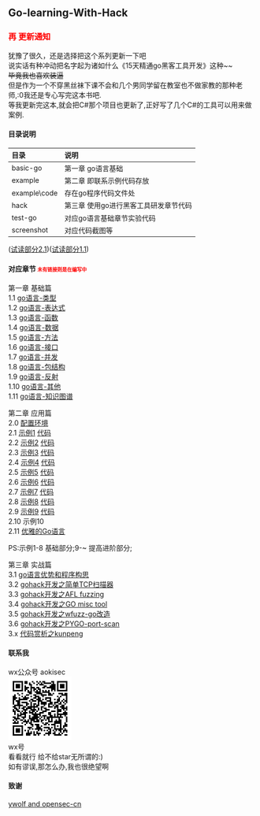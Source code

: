 ## Go-learning-With-Hack
### <font color="red">再 更新通知</font>

犹豫了很久，还是选择把这个系列更新一下吧  
说实话有种冲动把名字起为诸如什么《15天精通go黑客工具开发》这种~~  
<del>毕竟我也喜欢装逼</del>  
但是作为一个不穿黑丝袜下课不会和几个男同学留在教室也不做家教的那种老师,:0我还是专心写完这本书吧.  
等我更新完这本,就会把C#那个项目也更新了,正好写了几个C#的工具可以用来做案例.  


#### 目录说明  
|目录|说明|
|:---|:---|
|basic-go| 第一章 go语言基础|  
|example| 第二章 即联系示例代码存放|  
|example\code| 存在go程序代码文件处|  
|hack| 第三章 使用go进行黑客工具研发章节代码|  
|test-go|  对应go语言基础章节实验代码|  
|screenshot| 对应代码截图等|  



([试读部分2.1](example/示例1.md))([试读部分1.1](Basic-Go/1-go-类型.md))





#### 对应章节  <font color=red size="1">未有链接则是在编写中</font>  



第一章 基础篇  
1.1 [go语言-类型](Basic-Go/1-go-类型.md)  
1.2 [go语言-表达式](Basic-Go/2-go-表达式.md)  
1.3 [go语言-函数](Basic-Go/3-go-函数.md)  
1.4 [go语言-数据](Basic-Go/4-go-数据.md)  
1.5 [go语言-方法](Basic-Go/5-go-方法.md)  
1.6 [go语言-接口](Basic-Go/6-go-接口.md)  
1.7 [go语言-并发](Basic-Go/7-go-并发.md)  
1.8 [go语言-包结构](Basic-Go/8-go-包结构.md)  
1.9 [go语言-反射](Basic-Go/9-go-反射.md)  
1.10 [go语言-其他](Basic-Go/10-go-其他.md)  
1.11 [go语言-知识图谱](Basic-Go/11-go-知识图谱.md)  

第二章 应用篇  
2.0 [配置环境](example/环境.md)   
2.1 [示例1](example/示例1.md)  [代码](example/code/eg1.go)  
2.2 [示例2](example/示例2.md)  [代码](example/code/eg2.go)  
2.3 [示例3](example/示例3.md)  [代码](example/code/eg3.go)  
2.4 [示例4](example/示例4.md)  [代码](example/code/eg4.go)  
2.5 [示例5](example/示例5.md)  [代码](example/code/eg5.go)  
2.6 [示例6](example/示例6.md)  [代码](example/code/eg6.go)  
2.7 [示例7](example/示例7.md)  [代码](example/code/eg7.go)  
2.8 [示例8](example/示例8.md)  [代码](example/code/eg8.go)  
2.9 [示例9](example/示例9.md)  [代码](example/示例9)  
2.10 示例10  
2.11 [优雅的Go语言](example/优雅的go.md)  

PS:示例1-8 基础部分;9-~ 提高进阶部分;

第三章 实战篇  
3.1 [go语言优势和程序构思](hack/thinking.md)  
3.2 [gohack开发之简单TCP扫描器](hack/simpleTcpScan/simpleTcpScan.md)  
3.3 [gohack开发之AFL fuzzing](hack/go-afl-fuzzing)  
3.4 [gohack开发之GO misc tool](hack/go-misc-tool)  
3.5 [gohack开发之wfuzz-go改造](hack/go-wfuzz-recode)  
3.6 [gohack开发之PYGO-port-scan](hack/go-port-scan)  
3.x [代码赏析之kunpeng](hack/kunpeng/kunpeng.md)  



#### 联系我

wx公众号 aokisec  
![](screenshot/qrcode.png)  
wx号  
看看就行 给不给star无所谓的:)  
如有谬误,那怎么办,我也很绝望啊  

#### 致谢

[ywolf and opensec-cn](https://github.com/opensec-cn/kunpeng)  
